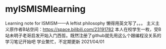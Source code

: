 # myISMISMlearning
Learning note for ISMISM——A leftist philosophy
懒得用英文写了。。。
主义主义原作者B站空间：https://space.bilibili.com/23191782
本人在校学生一枚，受B站未明子老哥启发开始入门西哲。既然注册了github就先用这么个跟编程没关系的学习笔记开始吧
学业繁忙，不定期更新
2021/04/01
